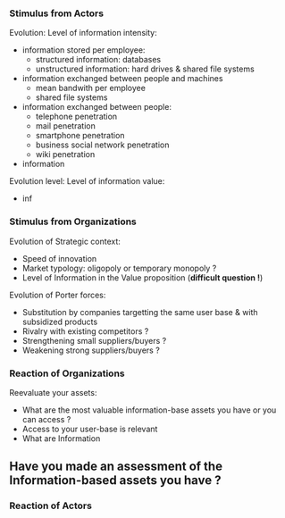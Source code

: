 
### Stimulus from Actors

Evolution: Level of information intensity:
- information stored per employee:
    - structured information: databases
    - unstructured information: hard drives & shared file systems  
- information exchanged between people and machines
    - mean bandwith per employee
    - shared file systems
- information exchanged between people:
    - telephone penetration
    - mail penetration
    - smartphone penetration
    - business social network penetration
    - wiki penetration
- information

Evolution level: Level of information value:
- inf

### Stimulus from Organizations

Evolution of Strategic context:
- Speed of innovation
- Market typology: oligopoly or temporary monopoly ?
- Level of Information in the Value proposition (**difficult question !**)

Evolution of Porter forces:
- Substitution by companies targetting the same user base & with subsidized products
- Rivalry with existing competitors ?
- Strengthening small suppliers/buyers ?
- Weakening strong suppliers/buyers ?

### Reaction of Organizations

Reevaluate your assets:
- What are the most valuable information-base assets you have or you can access ?
- Access to your user-base is relevant
- What are Information

Have you made an assessment of the Information-based assets you have ?
- 

### Reaction of Actors
